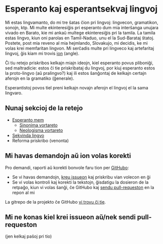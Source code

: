 # Esperanto kaj esperantsekvaj lingvoj

Mi estas lingvamanto, do mi tre ŝatas ĉion pri lingvoj: lingvecon, gramatikon, sonojn, ktp. Mi multe ekinteresiĝis pri esperanto dum mia interŝanga unujara vivado en Barato, kie mi ankaŭ multege ekinteresiĝis pri la tamila. La tamila estas lingvo, kiun oni parolas en Tamil-Naduo, unu el la Sud-Barataj ŝtatoj. Postete, post mia reveno al mia hejmlando, Slovakujo, mi decidis, ke mi volas krei memfaritan lingvon. Mi serĉadis multe pri lingveco kaj artefaritaj lingvoj, ĝis kiam mi trovis [ion](http://www.zompist.com/kit.html) (angle).

Ĉi tiu retejo priskribos kelkajn miajn ideojn, kiel esperanto povus pliboniĝi, sed maltradicie: estos ĉi tie priskribataj du lingvoj, por kiuj esperanto estos la proto-lingvo (aŭ pralingvo?) kaj ili estos ŝanĝontaj de kelkajn certajn aferojn en la gramatiko (ĝenerale).

Esperantistoj povos tiel preni kelkajn novajn aferojn el lingvoj el la sama lingvaro.


## Nunaj sekcioj de la retejo

* [Esperanto mem](esperanto/esperanto)
  * [Sinonima vortareto](esperanto/sinonimoj)
  * [Neologisma vortareto](esperanto/neologismoj)
* [Sekvinda lingvo](sekvinda/sekvinda)
* Reforma priskribo (venonta)


## Mi havas demandojn aŭ ion volas korekti

Pro demandi, raporti aŭ korekti bonvole faru tion per [GitHubo](https://github.com/join):

- Se vi havas demandojn, [kreu issueon](https://github.com/Kubo2/esperantsekvaj-lingvoj/issues) kaj priskribu vian volecon en ĝi
- Se vi volas kontroli kaj korekti la tekstojn, ĝisdatigu la dosieron de la retpaĝo, kiun vi volas šanĝi, ĉe GitHubo kaj [sendu pull-requeston](https://github.com/Kubo2/esperantsekvaj-lingvoj/pulls) en la repon al mi

La gitrepo de la projekto ĉe GitHubo [vi trovu ĉi tie](https://github.com/Kubo2/esperantsekvaj-lingvoj).


## Mi ne konas kiel krei issueon aŭ/nek sendi pull-requeston

(jen kelkaj paŝoj pri tio)
